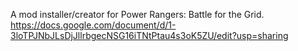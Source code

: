 A mod installer/creator for Power Rangers: Battle for the Grid.
https://docs.google.com/document/d/1-3loTPJNbJLsDjJllrbgecNSG16iTNtPtau4s3oK5ZU/edit?usp=sharing
